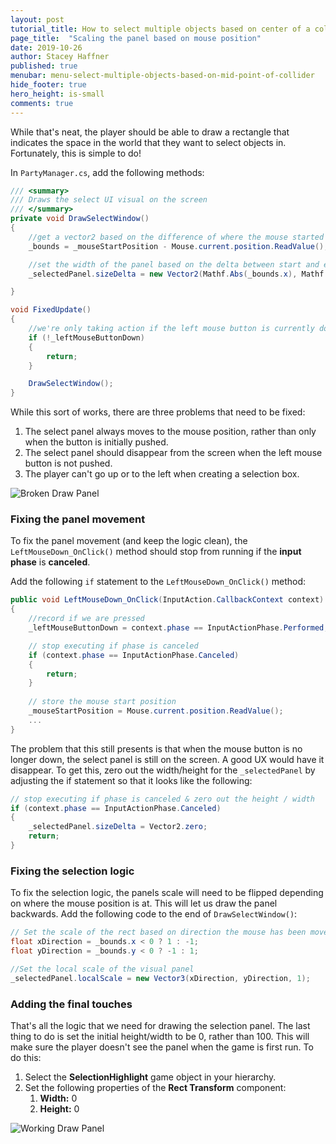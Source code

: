 ```yaml
---
layout: post
tutorial_title: How to select multiple objects based on center of a collider
page_title:  "Scaling the panel based on mouse position"
date: 2019-10-26
author: Stacey Haffner
published: true
menubar: menu-select-multiple-objects-based-on-mid-point-of-collider
hide_footer: true
hero_height: is-small
comments: true 
---
```


While that's neat, the player should be able to draw a rectangle that indicates the space in the world that they want to select objects in. Fortunately, this is simple to do! 

In `PartyManager.cs`, add the following methods:

```csharp
/// <summary>
/// Draws the select UI visual on the screen
/// </summary>
private void DrawSelectWindow()
{
    //get a vector2 based on the difference of where the mouse started and where it's at now
    _bounds = _mouseStartPosition - Mouse.current.position.ReadValue();

    //set the width of the panel based on the delta between start and end position (abs ensures it's always positive)
    _selectedPanel.sizeDelta = new Vector2(Mathf.Abs(_bounds.x), Mathf.Abs(_bounds.y));

}

void FixedUpdate()
{
    //we're only taking action if the left mouse button is currently down
    if (!_leftMouseButtonDown)
    {
        return;
    }

    DrawSelectWindow();
}
```

While this sort of works, there are three problems that need to be fixed:

1. The select panel always moves to the mouse position, rather than only when the button is initially pushed.
2. The select panel should disappear from the screen when the left mouse button is not pushed.
3. The player can't go up or to the left when creating a selection box.

![Broken Draw Panel]({{page.dir}}/images/pt-4-1-mouse-draw-panel-broken.gif)

### Fixing the panel movement
To fix the panel movement (and keep the logic clean), the `LeftMouseDown_OnClick()` method should stop from running if the **input phase** is **canceled**. 

Add the following `if` statement to the `LeftMouseDown_OnClick()` method:

```csharp
public void LeftMouseDown_OnClick(InputAction.CallbackContext context)
{
    //record if we are pressed
    _leftMouseButtonDown = context.phase == InputActionPhase.Performed;

    // stop executing if phase is canceled
    if (context.phase == InputActionPhase.Canceled)
    {
        return;
    }
    
    // store the mouse start position
    _mouseStartPosition = Mouse.current.position.ReadValue();
    ...
}
```

The problem that this still presents is that when the mouse button is no longer down, the select panel is still on the screen. A good UX would have it disappear. To get this, zero out the width/height for the `_selectedPanel` by adjusting the if statement so that it looks like the following:  

```csharp
// stop executing if phase is canceled & zero out the height / width
if (context.phase == InputActionPhase.Canceled)
{
    _selectedPanel.sizeDelta = Vector2.zero;
    return;
}
```

### Fixing the selection logic
To fix the selection logic, the panels scale will need to be flipped depending on where the mouse position is at. This will let us draw the panel backwards. Add the following code to the end of `DrawSelectWindow()`:

```csharp
// Set the scale of the rect based on direction the mouse has been moved. This will flip it if we are going backwards
float xDirection = _bounds.x < 0 ? 1 : -1;
float yDirection = _bounds.y < 0 ? -1 : 1;

//Set the local scale of the visual panel
_selectedPanel.localScale = new Vector3(xDirection, yDirection, 1);
```

### Adding the final touches
That's all the logic that we need for drawing the selection panel. The last thing to do is set the initial height/width to be 0, rather than 100. This will make sure the player doesn't see the panel when the game is first run. To do this:

1. Select the **SelectionHighlight** game object in your hierarchy.
2. Set the following properties of the **Rect Transform** component:
   1. **Width:** 0
   2. **Height:** 0

![Working Draw Panel]({{page.dir}}/images/pt-4-2-mouse-draw-panel-fixed.gif)